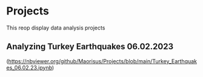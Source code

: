 # Projects
This reop display data analysis projects

## Analyzing Turkey Earthquakes 06.02.2023
(https://nbviewer.org/github/Maorisus/Projects/blob/main/Turkey_Earthquakes_06.02.23.ipynb)

